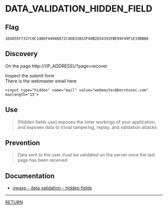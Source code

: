 # DATA_VALIDATION_HIDDEN_FIELD

## Flag
```
1D4855F7337C0C14B6F44946872C4EB33853F40B2D54393FBE94F49F1E19BBB0
```

## Discovery
On the page http://{IP_ADDRESS}/?page=recover

Inspect the submit form \
There is the webmaster email here
```
<input type="hidden" name="mail" value="webmaster@borntosec.com" maxlength="15">
```


## Use
> \[Hidden fields use] exposes the inner workings of your application, and exposes data to trivial tampering, replay, and validation attacks

## Prevention
> Data sent to the user must be validated on the server once the last page has been received

## Documentation
- [owasp - data validation - hidden fields](https://www.owasp.org/index.php/Data_Validation#Hidden_fields)

---

[RETURN](https://github.com/tillderoquefeuil/darkly#readme)